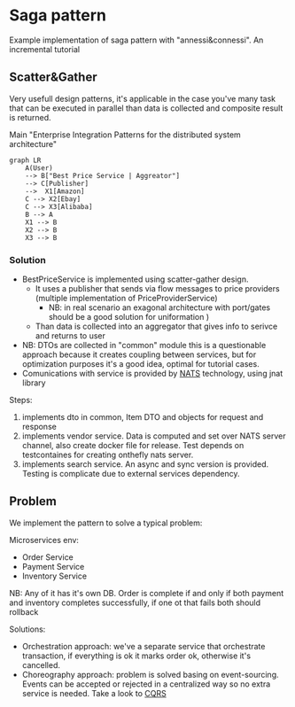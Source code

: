 # Saga pattern
Example implementation of saga pattern with "annessi&connessi". An incremental tutorial

## Scatter&Gather
Very usefull design patterns, it's applicable in the case you've many task that can be executed in parallel than data is collected and composite result is returned.

Main "Enterprise Integration Patterns for the distributed system architecture"
```mermaid
graph LR
    A(User) 
    --> B["Best Price Service | Aggreator"]
    --> C[Publisher] 
    -->  X1[Amazon]
    C --> X2[Ebay]
    C --> X3[Alibaba]
    B --> A
    X1 --> B
    X2 --> B
    X3 --> B
```

### Solution
* BestPriceService is implemented using scatter-gather design.
  * It uses a publisher that sends via flow messages to price providers (multiple implementation of PriceProviderService) 
    * NB: in real scenario an exagonal architecture with port/gates should be a good solution for uniformation )
  * Than data is collected into an aggregator that gives info to serivce and returns to user
* NB: DTOs are collected in "common" module this is a questionable approach because it creates coupling between services, but for optimization purposes it's a good idea, optimal for tutorial cases.
* Comunications with service is provided by [NATS](https://nats.io/about/) technology, using jnat library

Steps:
1. implements dto in common, Item DTO and objects for request and response
2. implements vendor service. Data is computed and set over NATS server channel, also create docker file for release. Test depends on testcontaines for creating onthefly nats server.
3. implements search service. An async and sync version is provided. Testing is complicate due to external services dependency.
## Problem
We implement the pattern to solve a typical problem:

Microservices env:
* Order Service
* Payment Service
* Inventory Service

NB: Any of it has it's own DB. Order is complete if and only if both payment and inventory completes successfully, if one ot that fails both should rollback

Solutions:
* Orchestration approach: we've a separate service that orchestrate transaction, if everything is ok it marks order ok, otherwise it's cancelled.
* Choreography approach: problem is solved basing on event-sourcing. Events can be accepted or rejected in a centralized way so no extra service is needed. Take a look to [CQRS](https://github.com/cmauri75/cqrs)

